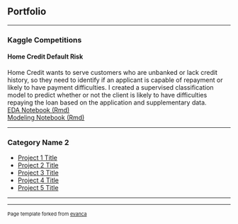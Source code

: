 ## Portfolio

---

### Kaggle Competitions 

#### Home Credit Default Risk
Home Credit wants to serve customers who are unbanked or lack credit history, so they need to identify if an applicant is capable of repayment or likely to have payment difficulties. I created a supervised classification model to predict whether or not the client is likely to have difficulties repaying the loan based on the application and supplementary data.
<br>
[EDA Notebook (Rmd)](projects/EDA_Notebook_Jessica_Kersey.Rmd)
<br>
[Modeling Notebook (Rmd)](projects/Modeling_Notebook_Jessica_Kersey.Rmd)


---

### Category Name 2

- [Project 1 Title](http://example.com/)
- [Project 2 Title](http://example.com/)
- [Project 3 Title](http://example.com/)
- [Project 4 Title](http://example.com/)
- [Project 5 Title](http://example.com/)

---




---
<p style="font-size:11px">Page template forked from <a href="https://github.com/evanca/quick-portfolio">evanca</a></p>
<!-- Remove above link if you don't want to attibute -->
